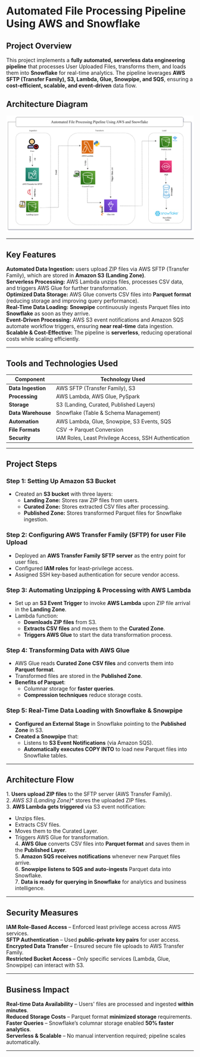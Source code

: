 # Automated File Processing Pipeline Using AWS and Snowflake

##  Project Overview  
This project implements a **fully automated, serverless data engineering pipeline** that processes User Uploaded Files, transforms them, and loads them into **Snowflake** for real-time analytics. The pipeline leverages **AWS SFTP (Transfer Family), S3, Lambda, Glue, Snowpipe, and SQS**, ensuring a **cost-efficient, scalable, and event-driven** data flow.

## Architecture Diagram  
![High Level Architecture](https://github.com/saurabhchavan7/Automated-File-Processing-Pipeline-Using-AWS-and-Snowflake/blob/master/architecture/aws%20serverless.drawio.svg)

---

## Key Features  

**Automated Data Ingestion:** users upload ZIP files via AWS SFTP (Transfer Family), which are stored in **Amazon S3 (Landing Zone)**.  
**Serverless Processing:** AWS Lambda unzips files, processes CSV data, and triggers AWS Glue for further transformation.  
**Optimized Data Storage:** AWS Glue converts CSV files into **Parquet format** (reducing storage and improving query performance).  
**Real-Time Data Loading:** **Snowpipe** continuously ingests Parquet files into **Snowflake** as soon as they arrive.  
**Event-Driven Processing:** AWS S3 event notifications and Amazon SQS automate workflow triggers, ensuring **near real-time** data ingestion.  
**Scalable & Cost-Effective:** The pipeline is **serverless**, reducing operational costs while scaling efficiently.

---

## Tools and Technologies Used  

| **Component**    | **Technology Used**               |
|-----------------|----------------------------------|
| **Data Ingestion** | AWS SFTP (Transfer Family), S3 |
| **Processing**  | AWS Lambda, AWS Glue, PySpark   |
| **Storage**     | S3 (Landing, Curated, Published Layers) |
| **Data Warehouse** | Snowflake (Table & Schema Management) |
| **Automation**  | AWS Lambda, Glue, Snowpipe, S3 Events, SQS |
| **File Formats** | CSV → Parquet Conversion |
| **Security**    | IAM Roles, Least Privilege Access, SSH Authentication |

---

## Project Steps  

### Step 1: Setting Up Amazon S3 Bucket  
- Created an **S3 bucket** with three layers:
  - **Landing Zone:** Stores raw ZIP files from users.
  - **Curated Zone:** Stores extracted CSV files after processing.
  - **Published Zone:** Stores transformed Parquet files for Snowflake ingestion.

### Step 2: Configuring AWS Transfer Family (SFTP) for user File Upload  
- Deployed an **AWS Transfer Family SFTP server** as the entry point for user files.  
- Configured **IAM roles** for least-privilege access.  
- Assigned SSH key-based authentication for secure vendor access.  

### Step 3: Automating Unzipping & Processing with AWS Lambda  
- Set up an **S3 Event Trigger** to invoke **AWS Lambda** upon ZIP file arrival in the **Landing Zone**.  
- Lambda function:
  - **Downloads ZIP files** from S3.
  - **Extracts CSV files** and moves them to the **Curated Zone**.
  - **Triggers AWS Glue** to start the data transformation process.

### Step 4: Transforming Data with AWS Glue  
- AWS Glue reads **Curated Zone CSV files** and converts them into **Parquet format**.  
- Transformed files are stored in the **Published Zone**.  
- **Benefits of Parquet**:
  - Columnar storage for **faster queries**.
  - **Compression techniques** reduce storage costs.

### Step 5: Real-Time Data Loading with Snowflake & Snowpipe  
- **Configured an External Stage** in Snowflake pointing to the **Published Zone** in S3.  
- **Created a Snowpipe** that:
  - Listens to **S3 Event Notifications** (via Amazon SQS).
  - **Automatically executes COPY INTO** to load new Parquet files into Snowflake tables.

---

##  Architecture Flow  

1️. **Users upload ZIP files** to the SFTP server (AWS Transfer Family).  
2️. *AWS S3 (Landing Zone)** stores the uploaded ZIP files.  
3️. **AWS Lambda gets triggered** via S3 event notification:
   - Unzips files.
   - Extracts CSV files.
   - Moves them to the Curated Layer.
   - Triggers AWS Glue for transformation.  
4️. **AWS Glue** converts CSV files into **Parquet format** and saves them in the **Published Layer**.  
5️. **Amazon SQS receives notifications** whenever new Parquet files arrive.  
6️. **Snowpipe listens to SQS and auto-ingests** Parquet data into Snowflake.  
7️. **Data is ready for querying in Snowflake** for analytics and business intelligence.  

---

##  Security Measures  

**IAM Role-Based Access** – Enforced least privilege access across AWS services.  
**SFTP Authentication** – Used **public-private key pairs** for user access.  
**Encrypted Data Transfer** – Ensured secure file uploads to AWS Transfer Family.  
**Restricted Bucket Access** – Only specific services (Lambda, Glue, Snowpipe) can interact with S3.  

---

## Business Impact  

**Real-time Data Availability** – Users' files are processed and ingested **within minutes**.  
**Reduced Storage Costs** – Parquet format **minimized storage** requirements.  
**Faster Queries** – Snowflake’s columnar storage enabled **50% faster analytics**.  
**Serverless & Scalable** – No manual intervention required; pipeline scales automatically.  

---


